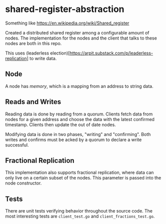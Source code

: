 # shared-register-abstraction

Something like https://en.wikipedia.org/wiki/Shared_register

Created a distributed shared register among a configurable amount of nodes. The implementation for the nodes and the client that talks to these nodes are both in this repo.

This uses (leaderless election)[https://arpit.substack.com/p/leaderless-replication] to write data. 

## Node
A node has *memory*, which is a mapping from an address to string data.

## Reads and Writes
Reading data is done by reading from a quorum. Clients fetch data from nodes for a given address and choose the data with the latest confirmed timestamp. Clients then update the out of date nodes.

Modifying data is done in two phases, "writing" and "confirming". Both writes and confirms must be acked by a quorum to declare a write successful.

## Fractional Replication
This implementation also supports fractional replication, where data can only live on a certain subset of the nodes. This parameter is passed into the node constructor.

## Tests
There are unit tests verifying behavior throughout the source code. The most interesting tests are `client_test.go` and `client_fractions_test.go`.

